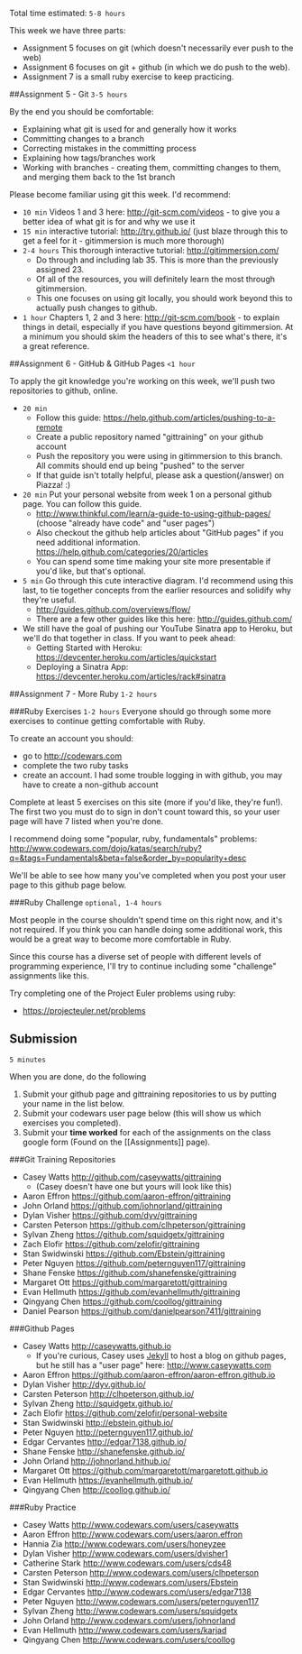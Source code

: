 Total time estimated: `5-8 hours`

This week we have three parts:
- Assignment 5 focuses on git (which doesn't necessarily ever push to the web)
- Assignment 6 focuses on git + github (in which we do push to the web).
- Assignment 7 is a small ruby exercise to keep practicing.

##Assignment 5 - Git
`3-5 hours`

By the end you should be comfortable:
- Explaining what git is used for and generally how it works
- Committing changes to a branch
- Correcting mistakes in the committing process
- Explaining how tags/branches work
- Working with branches - creating them, committing changes to them, and merging them back to the 1st branch

Please become familiar using git this week. I'd recommend:
- `10 min` Videos 1 and 3 here: <http://git-scm.com/videos> - to give you a better idea of what git is for and why we use it
- `15 min` interactive tutorial: <http://try.github.io/> (just blaze through this to get a feel for it - gitimmersion is much more thorough)
- `2-4 hours` This thorough interactive tutorial: <http://gitimmersion.com/>
  - Do through and including lab 35. This is more than the previously assigned 23.
  - Of all of the resources, you will definitely learn the most through gitimmersion.
  - This one focuses on using git locally, you should work beyond this to actually push changes to github.
- `1 hour` Chapters 1, 2 and 3 here: <http://git-scm.com/book> - to explain things in detail, especially if you have questions beyond gitimmersion. At a minimum you should skim the headers of this to see what's there, it's a great reference.


##Assignment 6 - GitHub & GitHub Pages
`<1 hour`

To apply the git knowledge you're working on this week, we'll push two repositories to github, online.

- `20 min` 
  - Follow this guide: <https://help.github.com/articles/pushing-to-a-remote>
  - Create a public repository named "gittraining" on your github account
  - Push the repository you were using in gitimmersion to this branch. All commits should end up being "pushed" to the server
  - If that guide isn't totally helpful, please ask a question(/answer) on Piazza! :)
- `20 min` Put your personal website from week 1 on a personal github page. You can follow this guide.
  - <http://www.thinkful.com/learn/a-guide-to-using-github-pages/> (choose "already have code" and "user pages")
  - Also checkout the github help articles about "GitHub pages" if you need additional information. <https://help.github.com/categories/20/articles>
  - You can spend some time making your site more presentable if you'd like, but that's optional.
- `5 min` Go through this cute interactive diagram. I'd recommend using this last, to tie together concepts from the earlier resources and solidify why they're useful.
  - <http://guides.github.com/overviews/flow/>
  - There are a few other guides like this here: <http://guides.github.com/>
- We still have the goal of pushing our YouTube Sinatra app to Heroku, but we'll do that together in class. If you want to peek ahead:
  - Getting Started with Heroku: <https://devcenter.heroku.com/articles/quickstart>
  - Deploying a Sinatra App: <https://devcenter.heroku.com/articles/rack#sinatra>

##Assignment 7 - More Ruby
`1-2 hours`

###Ruby Exercises
`1-2 hours`
Everyone should go through some more exercises to continue getting comfortable with Ruby.

To create an account you should:
- go to <http://codewars.com>
- complete the two ruby tasks
- create an account. I had some trouble logging in with github, you may have to create a non-github account

Complete at least 5 exercises on this site (more if you'd like, they're fun!). The first two you must do to sign in don't count toward this, so your user page will have 7 listed when you're done.

I recommend doing some "popular, ruby, fundamentals" problems:
http://www.codewars.com/dojo/katas/search/ruby?q=&tags=Fundamentals&beta=false&order_by=popularity+desc

We'll be able to see how many you've completed when you post your user page to this github page below.

###Ruby Challenge
`optional, 1-4 hours`

Most people in the course shouldn't spend time on this right now, and it's not required. If you think you can handle doing some additional work, this would be a great way to become more comfortable in Ruby.

Since this course has a diverse set of people with different levels of programming experience, I'll try to continue including some "challenge" assignments like this.

Try completing one of the Project Euler problems using ruby:
- <https://projecteuler.net/problems>

## Submission
`5 minutes`

When you are done, do the following

1. Submit your github page and gittraining repositories to us by putting your name in the list below.
2. Submit your codewars user page below (this will show us which exercises you completed).
3. Submit your **time worked** for each of the assignments on the class google form (Found on the [[Assignments]] page).

###Git Training Repositories
- Casey Watts <http://github.com/caseywatts/gittraining>
  - (Casey doesn't have one but yours will look like this)
- Aaron Effron <https://github.com/aaron-effron/gittraining>
- John Orland <https://github.com/johnorland/gittraining>
- Dylan Visher <https://github.com/dyv/gittraining>
- Carsten Peterson <https://github.com/clhpeterson/gittraining>
- Sylvan Zheng <https://github.com/squidgetx/gittraining>
- Zach Elofir <https://github.com/zelofir/gittraining>
- Stan Swidwinski <https://github.com/Ebstein/gittraining>
- Peter Nguyen <https://github.com/peternguyen117/gittraining>
- Shane Fenske https://github.com/shanefenske/gittraining
- Margaret Ott https://github.com/margaretott/gittraining
- Evan Hellmuth <https://github.com/evanhellmuth/gittraining>
- Qingyang Chen <https://github.com/coollog/gittraining>
- Daniel Pearson <https://github.com/danielpearson7411/gittraining>

###Github Pages
- Casey Watts <http://caseywatts.github.io>
  - If you're curious, Casey uses [Jekyll](http://jekyllrb.com/) to host a blog on github pages, but he still has a "user page" here: <http://www.caseywatts.com>
- Aaron Effron <https://github.com/aaron-effron/aaron-effron.github.io>
- Dylan Visher <http://dyv.github.io/>
- Carsten Peterson <http://clhpeterson.github.io/>
- Sylvan Zheng <http://squidgetx.github.io/>
- Zach Elofir <https://github.com/zelofir/personal-website>
- Stan Swidwinski <http://ebstein.github.io/>
- Peter Nguyen <http://peternguyen117.github.io/>
- Edgar Cervantes <http://edgar7138.github.io/>
- Shane Fenske http://shanefenske.github.io/
- John Orland <http://johnorland.hithub.io/>
- Margaret Ott https://github.com/margaretott/margaretott.github.io
- Evan Hellmuth <https://evanhellmuth.github.io/>
- Qingyang Chen <http://coollog.github.io/>

###Ruby Practice
- Casey Watts <http://www.codewars.com/users/caseywatts>
- Aaron Effron <http://www.codewars.com/users/aaron.effron>
- Hannia Zia <http://www.codewars.com/users/honeyzee>
- Dylan Visher <http://www.codewars.com/users/dvisher1>
- Catherine Stark <http://www.codewars.com/users/cds48>
- Carsten Peterson <http://www.codewars.com/users/clhpeterson>
- Stan Swidwinski <http://www.codewars.com/users/Ebstein>
- Edgar Cervantes <http://www.codewars.com/users/edgar7138>
- Peter Nguyen <http://www.codewars.com/users/peternguyen117>
- Sylvan Zheng <http://www.codewars.com/users/squidgetx>
- John Orland <http://www.codewars.com/users/johnorland>
- Evan Hellmuth <http://www.codewars.com/users/karjad>
- Qingyang Chen <http://www.codewars.com/users/coollog>